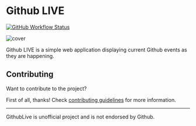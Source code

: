 # Github LIVE

[![GitHub Workflow Status](https://img.shields.io/github/workflow/status/MrBartusek/GithubLive/Deploy)](https://github.com/MrBartusek/CargoCars/actions?query=workflow%3ADeploy)

![cover](https://i.imgur.com/eMpE7vv.gif)

Github LIVE is a simple web application displaying current Github events as they are happening.

## Contributing

Want to contribute to the project?

First of all, thanks! Check [contributing guidelines](./CONTRIBUTING.md) for more information.

---

GithubLive is unofficial project and is not endorsed by Github.